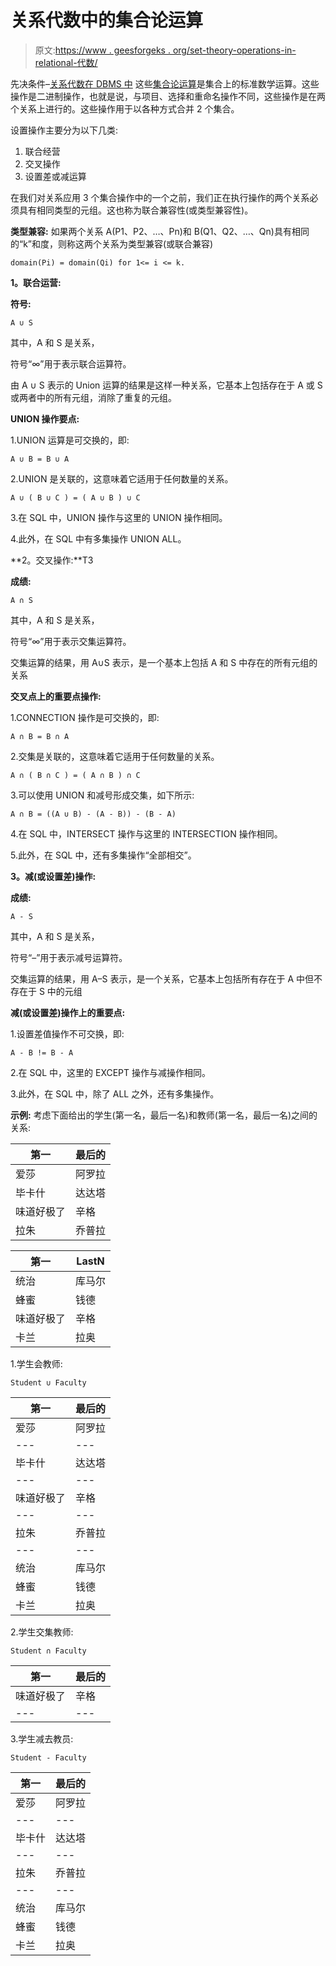 # 关系代数中的集合论运算

> 原文:[https://www . geesforgeks . org/set-theory-operations-in-relational-代数/](https://www.geeksforgeeks.org/set-theory-operations-in-relational-algebra/)

先决条件–[关系代数在 DBMS 中](https://www.geeksforgeeks.org/introduction-of-relational-algebra-in-dbms/)
这些[集合论运算](https://www.geeksforgeeks.org/set-operations/)是集合上的标准数学运算。这些操作是二进制操作，也就是说，与项目、选择和重命名操作不同，这些操作是在两个关系上进行的。这些操作用于以各种方式合并 2 个集合。

设置操作主要分为以下几类:

1.  联合经营
2.  交叉操作
3.  设置差或减运算

在我们对关系应用 3 个集合操作中的一个之前，我们正在执行操作的两个关系必须具有相同类型的元组。这也称为联合兼容性(或类型兼容性)。

**类型兼容:**
如果两个关系 A(P1、P2、…、Pn)和 B(Q1、Q2、…、Qn)具有相同的“k”和度，则称这两个关系为类型兼容(或联合兼容)

```
domain(Pi) = domain(Qi) for 1<= i <= k. 
```

**1。联合运营:**

**符号:**

```
A ∪ S

```

其中，A 和 S 是关系，

符号“∞”用于表示联合运算符。

由 A ∪ S 表示的 Union 运算的结果是这样一种关系，它基本上包括存在于 A 或 S 或两者中的所有元组，消除了重复的元组。

**UNION 操作要点:**

1.UNION 运算是可交换的，即:

```
A ∪ B = B ∪ A
```

2.UNION 是关联的，这意味着它适用于任何数量的关系。

```
A ∪ ( B ∪ C ) = ( A ∪ B ) ∪ C
```

3.在 SQL 中，UNION 操作与这里的 UNION 操作相同。

4.此外，在 SQL 中有多集操作 UNION ALL。

**2。交叉操作:**T3

**成绩:**

```
A ∩ S

```

其中，A 和 S 是关系，

符号“∞”用于表示交集运算符。

交集运算的结果，用 A∪S 表示，是一个基本上包括 A 和 S 中存在的所有元组的关系

**交叉点上的重要点操作:**

1.CONNECTION 操作是可交换的，即:

```
A ∩ B = B ∩ A
```

2.交集是关联的，这意味着它适用于任何数量的关系。

```
A ∩ ( B ∩ C ) = ( A ∩ B ) ∩ C
```

3.可以使用 UNION 和减号形成交集，如下所示:

```
A ∩ B = ((A ∪ B) - (A - B)) - (B - A)
```

4.在 SQL 中，INTERSECT 操作与这里的 INTERSECTION 操作相同。

5.此外，在 SQL 中，还有多集操作“全部相交”。

**3。减(或设置差)操作:**

**成绩:**

```
A - S

```

其中，A 和 S 是关系，

符号“–”用于表示减号运算符。

交集运算的结果，用 A–S 表示，是一个关系，它基本上包括所有存在于 A 中但不存在于 S 中的元组

**减(或设置差)操作上的重要点:**

1.设置差值操作不可交换，即:

```
A - B != B - A
```

2.在 SQL 中，这里的 EXCEPT 操作与减操作相同。

3.此外，在 SQL 中，除了 ALL 之外，还有多集操作。

**示例:**
考虑下面给出的学生(第一名，最后一名)和教师(第一名，最后一名)之间的关系:

<center>

| 第一 | 最后的 |
| --- | --- |
| 爱莎 | 阿罗拉 |
| 毕卡什 | 达达塔 |
| 味道好极了 | 辛格 |
| 拉朱 | 乔普拉 |

</center>

<center>

| 第一 | LastN |
| --- | --- |
| 统治 | 库马尔 |
| 蜂蜜 | 钱德 |
| 味道好极了 | 辛格 |
| 卡兰 | 拉奥 |

</center>

1.学生会教师:

```
Student ∪ Faculty 
```

<center>

| 第一 | 最后的 |
| --- | --- |
| 爱莎 | 阿罗拉 |
| --- | --- |
| 毕卡什 | 达达塔 |
| --- | --- |
| 味道好极了 | 辛格 |
| --- | --- |
| 拉朱 | 乔普拉 |
| --- | --- |
| 统治 | 库马尔 |
| 蜂蜜 | 钱德 |
| 卡兰 | 拉奥 |

</center>

2.学生交集教师:

```
Student ∩ Faculty 
```

<center>

| 第一 | 最后的 |
| --- | --- |
| 味道好极了 | 辛格 |
| --- | --- |

</center>

3.学生减去教员:

```
Student - Faculty
```

<center>

| 第一 | 最后的 |
| --- | --- |
| 爱莎 | 阿罗拉 |
| --- | --- |
| 毕卡什 | 达达塔 |
| --- | --- |
| 拉朱 | 乔普拉 |
| --- | --- |
| 统治 | 库马尔 |
| 蜂蜜 | 钱德 |
| 卡兰 | 拉奥 |

</center>
